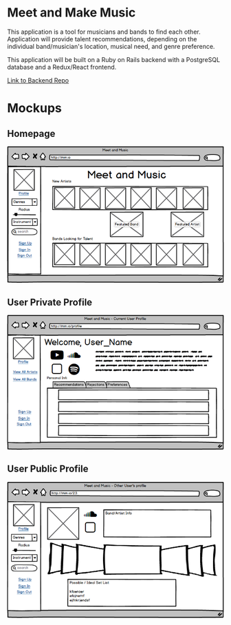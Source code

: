 # Meet and Make Music

This application is a tool for musicians and bands to find each other. Application will provide talent recommendations, depending on the individual band/musician's location, musical need, and genre preference.

This application will be built on a Ruby on Rails backend with a PostgreSQL database and a Redux/React frontend.

[Link to Backend Repo](https://github.com/aisleypay/Meet-And-Music)

# Mockups

## Homepage

![Home Page](public/readme_pics/HomePage.png)

## User Private Profile

![Private User Profile](public/readme_pics/private_profile.png)

## User Public Profile

![Example of a Public Profile](public/readme_pics/public_profile.png)
